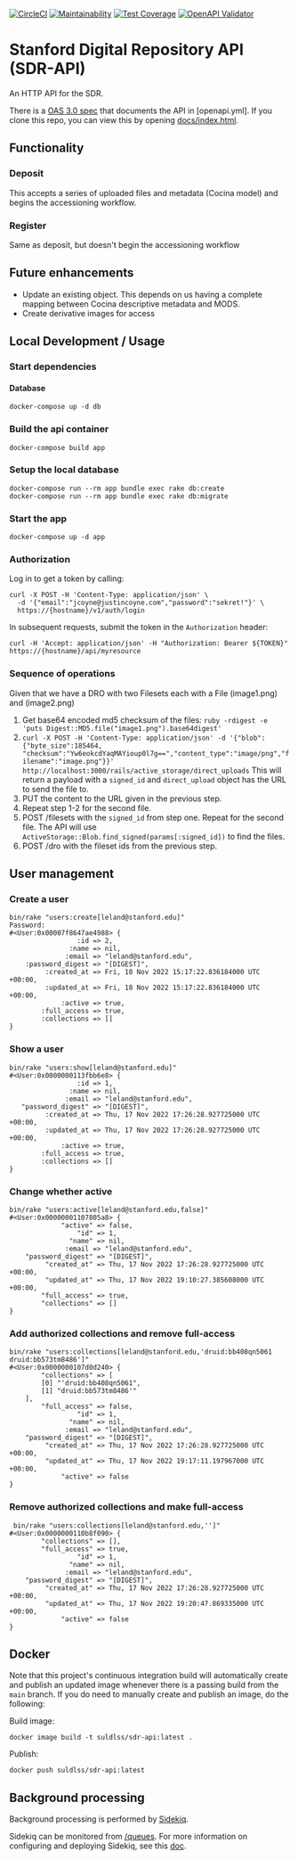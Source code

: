 [![CircleCI](https://circleci.com/gh/sul-dlss/sdr-api.svg?style=svg)](https://circleci.com/gh/sul-dlss/sdr-api)
[![Maintainability](https://api.codeclimate.com/v1/badges/6e11d54474bfaf70480b/maintainability)](https://codeclimate.com/github/sul-dlss/sdr-api/maintainability)
[![Test Coverage](https://api.codeclimate.com/v1/badges/6e11d54474bfaf70480b/test_coverage)](https://codeclimate.com/github/sul-dlss/sdr-api/test_coverage)
[![OpenAPI Validator](http://validator.swagger.io/validator?url=https://raw.githubusercontent.com/sul-dlss/sdr-api/main/openapi.yml)](http://validator.swagger.io/validator/debug?url=https://raw.githubusercontent.com/sul-dlss/sdr-api/main/openapi.yml)

# Stanford Digital Repository API (SDR-API)

An HTTP API for the SDR.

There is a [OAS 3.0 spec](http://spec.openapis.org/oas/v3.0.2) that documents the API in [openapi.yml].  If you clone this repo, you can view this by opening [docs/index.html](docs/index.html).

## Functionality
### Deposit
This accepts a series of uploaded files and metadata (Cocina model) and begins the accessioning workflow.

### Register
Same as deposit, but doesn't begin the accessioning workflow

## Future enhancements
- Update an existing object. This depends on us having a complete mapping between Cocina descriptive metadata and MODS.
- Create derivative images for access

## Local Development / Usage

### Start dependencies

#### Database

```
docker-compose up -d db
```

### Build the api container

```
docker-compose build app
```

### Setup the local database

```
docker-compose run --rm app bundle exec rake db:create
docker-compose run --rm app bundle exec rake db:migrate
```

### Start the app

```
docker-compose up -d app
```

### Authorization

Log in to get a token by calling:

```
curl -X POST -H 'Content-Type: application/json' \
  -d '{"email":"jcoyne@justincoyne.com","password":"sekret!"}' \
  https://{hostname}/v1/auth/login
```

In subsequent requests, submit the token in the `Authorization` header:


```
curl -H 'Accept: application/json' -H "Authorization: Bearer ${TOKEN}" https://{hostname}/api/myresource
```


### Sequence of operations

Given that we have a DRO with two Filesets each with a File (image1.png) and (image2.png)

1. Get base64 encoded md5 checksum of the files: `ruby -rdigest -e 'puts Digest::MD5.file("image1.png").base64digest'`
1. `curl -X POST -H 'Content-Type: application/json' -d '{"blob":{"byte_size":185464, "checksum":"Yw6eokcdYaqMAYioup0l7g==","content_type":"image/png","filename":"image.png"}}' http://localhost:3000/rails/active_storage/direct_uploads`
  This will return a payload with a `signed_id` and `direct_upload` object has the URL to send the file to.
1. PUT the content to the URL given in the previous step.
1. Repeat step 1-2 for the second file.
1. POST /filesets with the `signed_id` from step one.  Repeat for the second file. The API will use `ActiveStorage::Blob.find_signed(params[:signed_id])` to find the files.
1. POST /dro with the fileset ids from the previous step.

## User management
### Create a user
```
bin/rake "users:create[leland@stanford.edu]"
Password: 
#<User:0x00007f8647ae4988> {
                 :id => 2,
               :name => nil,
              :email => "leland@stanford.edu",
    :password_digest => "[DIGEST]",
         :created_at => Fri, 18 Nov 2022 15:17:22.836184000 UTC +00:00,
         :updated_at => Fri, 18 Nov 2022 15:17:22.836184000 UTC +00:00,
             :active => true,
        :full_access => true,
        :collections => []
}
```

### Show a user
```
bin/rake "users:show[leland@stanford.edu]"       
#<User:0x0000000113fbb6e8> {
                 :id => 1,
               :name => nil,
              :email => "leland@stanford.edu",
   "password_digest" => "[DIGEST]",
         :created_at => Thu, 17 Nov 2022 17:26:28.927725000 UTC +00:00,
         :updated_at => Thu, 17 Nov 2022 17:26:28.927725000 UTC +00:00,
             :active => true,
        :full_access => true,
        :collections => []
}
```

### Change whether active
```
bin/rake "users:active[leland@stanford.edu,false]"
#<User:0x00000001107805a8> {
             "active" => false,
                 "id" => 1,
               "name" => nil,
              :email => "leland@stanford.edu",
    "password_digest" => "[DIGEST]",
         "created_at" => Thu, 17 Nov 2022 17:26:28.927725000 UTC +00:00,
         "updated_at" => Thu, 17 Nov 2022 19:10:27.385608000 UTC +00:00,
        "full_access" => true,
        "collections" => []
}
```

### Add authorized collections and remove full-access
```
bin/rake "users:collections[leland@stanford.edu,'druid:bb408qn5061 druid:bb573tm8486']"
#<User:0x0000000107d0d240> {
        "collections" => [
        [0] "'druid:bb408qn5061",
        [1] "druid:bb573tm8486'"
    ],
        "full_access" => false,
                 "id" => 1,
               "name" => nil,
              :email => "leland@stanford.edu",
    "password_digest" => "[DIGEST]",
         "created_at" => Thu, 17 Nov 2022 17:26:28.927725000 UTC +00:00,
         "updated_at" => Thu, 17 Nov 2022 19:17:11.197967000 UTC +00:00,
             "active" => false
}
```

### Remove authorized collections and make full-access
```
 bin/rake "users:collections[leland@stanford.edu,'']"
#<User:0x0000000110b8f090> {
        "collections" => [],
        "full_access" => true,
                 "id" => 1,
               "name" => nil,
              :email => "leland@stanford.edu",
    "password_digest" => "[DIGEST]",
         "created_at" => Thu, 17 Nov 2022 17:26:28.927725000 UTC +00:00,
         "updated_at" => Thu, 17 Nov 2022 19:20:47.869335000 UTC +00:00,
             "active" => false
}
```


## Docker

Note that this project's continuous integration build will automatically create and publish an updated image whenever there is a passing build from the `main` branch. If you do need to manually create and publish an image, do the following:

Build image:
```
docker image build -t suldlss/sdr-api:latest .
```

Publish:
```
docker push suldlss/sdr-api:latest
```

## Background processing
Background processing is performed by [Sidekiq](https://github.com/mperham/sidekiq).

Sidekiq can be monitored from [/queues](http://localhost:3000/queues).
For more information on configuring and deploying Sidekiq, see this [doc](https://github.com/sul-dlss/DevOpsDocs/blob/master/projects/sul-requests/background_jobs.md).